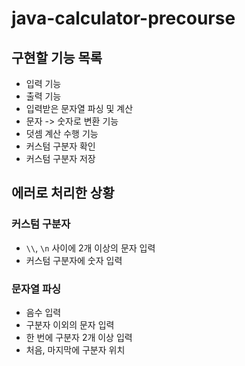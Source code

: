 # java-calculator-precourse

## 구현할 기능 목록

- 입력 기능
- 출력 기능
- 입력받은 문자열 파싱 및 계산
- 문자 -> 숫자로 변환 기능
- 덧셈 계산 수행 기능
- 커스텀 구분자 확인
- 커스텀 구분자 저장

## 에러로 처리한 상황

### 커스텀 구분자

- `\\`, `\n` 사이에 2개 이상의 문자 입력
- 커스텀 구분자에 숫자 입력

### 문자열 파싱

- 음수 입력
- 구분자 이외의 문자 입력
- 한 번에 구분자 2개 이상 입력
- 처음, 마지막에 구분자 위치